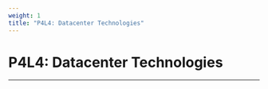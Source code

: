 ```yaml
---
weight: 1
title: "P4L4: Datacenter Technologies"
---
```


# P4L4: Datacenter Technologies

<!-- toc -->
----

